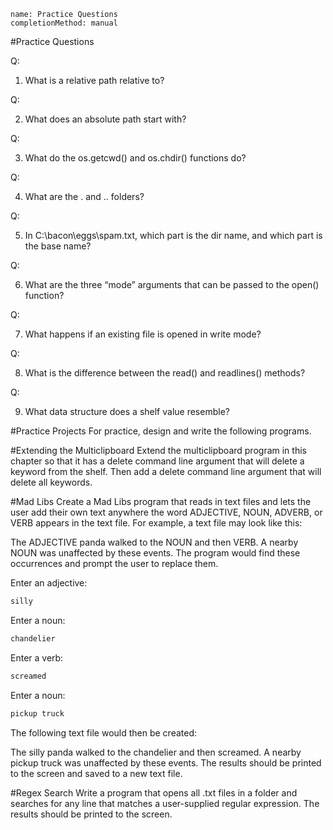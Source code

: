 ```ngMeta
name: Practice Questions
completionMethod: manual
```
#Practice Questions

Q:

1. What is a relative path relative to?

Q:

2. What does an absolute path start with?

Q:

3. What do the os.getcwd() and os.chdir() functions do?

Q:

4. What are the . and .. folders?

Q:

5. In C:\bacon\eggs\spam.txt, which part is the dir name, and which part is the base name?

Q:

6. What are the three “mode” arguments that can be passed to the open() function?

Q:

7. What happens if an existing file is opened in write mode?

Q:

8. What is the difference between the read() and readlines() methods?

Q:

9. What data structure does a shelf value resemble?

#Practice Projects
For practice, design and write the following programs.

#Extending the Multiclipboard
Extend the multiclipboard program in this chapter so that it has a delete <keyword> command line argument that will delete a keyword from the shelf. Then add a delete command line argument that will delete all keywords.

#Mad Libs
Create a Mad Libs program that reads in text files and lets the user add their own text anywhere the word ADJECTIVE, NOUN, ADVERB, or VERB appears in the text file. For example, a text file may look like this:


The ADJECTIVE panda walked to the NOUN and then VERB. A nearby NOUN was
unaffected by these events.
The program would find these occurrences and prompt the user to replace them.


Enter an adjective:
```python
silly
```
Enter a noun:
```python
chandelier
```
Enter a verb:
```python
screamed
```
Enter a noun:
```python
pickup truck
```
The following text file would then be created:


The silly panda walked to the chandelier and then screamed. A nearby pickup
truck was unaffected by these events.
The results should be printed to the screen and saved to a new text file.

#Regex Search
Write a program that opens all .txt files in a folder and searches for any line that matches a user-supplied regular expression. The results should be printed to the screen.
